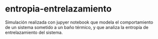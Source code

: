 # entropia-entrelazamiento
Simulación realizada con jupyer notebook que modela el comportamiento de un sistema sometido a un baño térmico, y que analiza la entropía de entrelazamiento del sistema.
